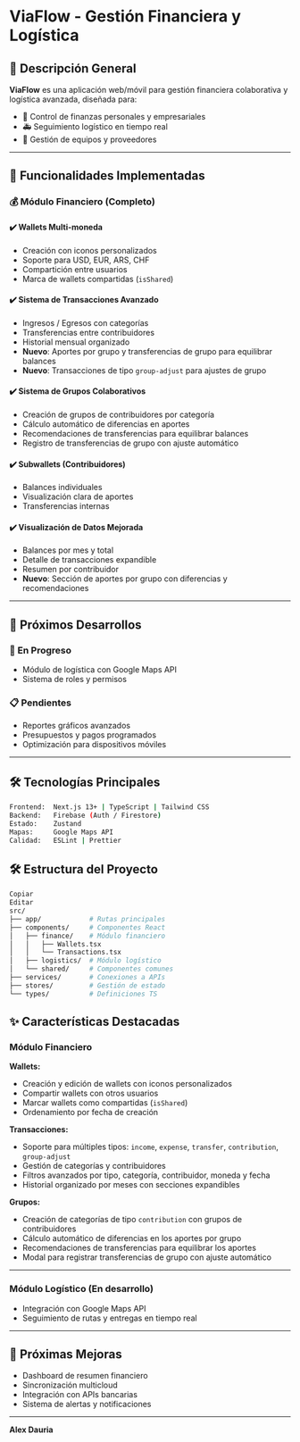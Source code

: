 # ViaFlow - Gestión Financiera y Logística

## 📌 Descripción General

**ViaFlow** es una aplicación web/móvil para gestión financiera colaborativa y logística avanzada, diseñada para:

- 💸 Control de finanzas personales y empresariales  
- 🚑 Seguimiento logístico en tiempo real  
- 👥 Gestión de equipos y proveedores  

---

## 🎯 Funcionalidades Implementadas

### 💰 Módulo Financiero (Completo)

#### ✔️ Wallets Multi-moneda

- Creación con iconos personalizados  
- Soporte para USD, EUR, ARS, CHF  
- Compartición entre usuarios  
- Marca de wallets compartidas (`isShared`)  

#### ✔️ Sistema de Transacciones Avanzado

- Ingresos / Egresos con categorías  
- Transferencias entre contribuidores  
- Historial mensual organizado  
- **Nuevo**: Aportes por grupo y transferencias de grupo para equilibrar balances  
- **Nuevo**: Transacciones de tipo `group-adjust` para ajustes de grupo  

#### ✔️ Sistema de Grupos Colaborativos

- Creación de grupos de contribuidores por categoría  
- Cálculo automático de diferencias en aportes  
- Recomendaciones de transferencias para equilibrar balances  
- Registro de transferencias de grupo con ajuste automático  

#### ✔️ Subwallets (Contribuidores)

- Balances individuales  
- Visualización clara de aportes  
- Transferencias internas  

#### ✔️ Visualización de Datos Mejorada

- Balances por mes y total  
- Detalle de transacciones expandible  
- Resumen por contribuidor  
- **Nuevo**: Sección de aportes por grupo con diferencias y recomendaciones  

---

## 🚧 Próximos Desarrollos

### 📅 En Progreso

- Módulo de logística con Google Maps API  
- Sistema de roles y permisos  

### 📋 Pendientes

- Reportes gráficos avanzados  
- Presupuestos y pagos programados  
- Optimización para dispositivos móviles  

---

## 🛠 Tecnologías Principales

```bash
Frontend:  Next.js 13+ | TypeScript | Tailwind CSS  
Backend:   Firebase (Auth / Firestore)  
Estado:    Zustand  
Mapas:     Google Maps API  
Calidad:   ESLint | Prettier  
```

## 🛠 Estructura del Proyecto

```bash
Copiar
Editar
src/
├── app/            # Rutas principales
├── components/     # Componentes React
│   ├── finance/    # Módulo financiero
│   │   ├── Wallets.tsx
│   │   └── Transactions.tsx
│   ├── logistics/  # Módulo logístico
│   └── shared/     # Componentes comunes
├── services/       # Conexiones a APIs
├── stores/         # Gestión de estado
└── types/          # Definiciones TS
```

## ✨ Características Destacadas

### Módulo Financiero

**Wallets:**

- Creación y edición de wallets con iconos personalizados  
- Compartir wallets con otros usuarios  
- Marcar wallets como compartidas (`isShared`)  
- Ordenamiento por fecha de creación  

**Transacciones:**

- Soporte para múltiples tipos: `income`, `expense`, `transfer`, `contribution`, `group-adjust`  
- Gestión de categorías y contribuidores  
- Filtros avanzados por tipo, categoría, contribuidor, moneda y fecha  
- Historial organizado por meses con secciones expandibles  

**Grupos:**

- Creación de categorías de tipo `contribution` con grupos de contribuidores  
- Cálculo automático de diferencias en los aportes por grupo  
- Recomendaciones de transferencias para equilibrar los aportes  
- Modal para registrar transferencias de grupo con ajuste automático  

---

### Módulo Logístico (En desarrollo)

- Integración con Google Maps API  
- Seguimiento de rutas y entregas en tiempo real  

---

## 🌟 Próximas Mejoras

- Dashboard de resumen financiero  
- Sincronización multicloud  
- Integración con APIs bancarias  
- Sistema de alertas y notificaciones  

---

**Alex Dauria**
